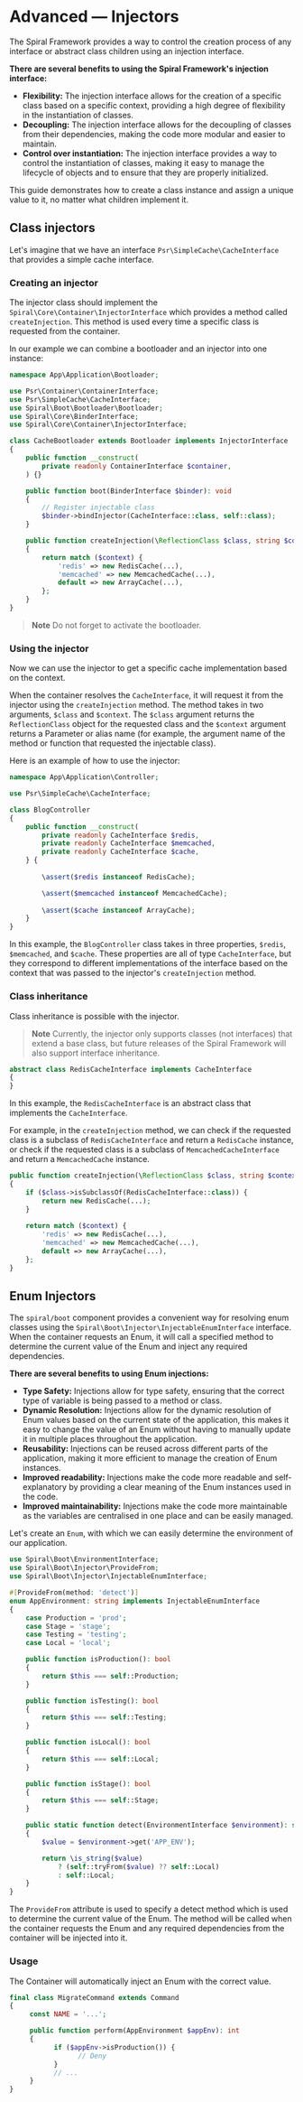 # Advanced — Injectors

The Spiral Framework provides a way to control the creation process of any interface or abstract class children using an
injection interface.

**There are several benefits to using the Spiral Framework's injection interface:**

- **Flexibility:** The injection interface allows for the creation of a specific class based on a specific context,
  providing a high degree of flexibility in the instantiation of classes.
- **Decoupling:** The injection interface allows for the decoupling of classes from their dependencies, making the code
  more modular and easier to maintain.
- **Control over instantiation:** The injection interface provides a way to control the instantiation of classes, making
  it easy to manage the lifecycle of objects and to ensure that they are properly initialized.

This guide demonstrates how to create a class instance and assign a unique value to it, no matter what children
implement it.

## Class injectors

Let's imagine that we have an interface `Psr\SimpleCache\CacheInterface` that provides a simple cache interface.

### Creating an injector

The injector class should implement the `Spiral\Core\Container\InjectorInterface` which provides a method
called `createInjection`. This method is used every time a specific class is requested from the container.

In our example we can combine a bootloader and an injector into one instance:

```php
namespace App\Application\Bootloader;

use Psr\Container\ContainerInterface;
use Psr\SimpleCache\CacheInterface;
use Spiral\Boot\Bootloader\Bootloader;
use Spiral\Core\BinderInterface;
use Spiral\Core\Container\InjectorInterface;

class CacheBootloader extends Bootloader implements InjectorInterface
{
    public function __construct(
        private readonly ContainerInterface $container,
    ) {}

    public function boot(BinderInterface $binder): void
    {
        // Register injectable class
        $binder->bindInjector(CacheInterface::class, self::class);
    }

    public function createInjection(\ReflectionClass $class, string $context = null): CacheInterface
    {
        return match ($context) {
            'redis' => new RedisCache(...),
            'memcached' => new MemcachedCache(...),
            default => new ArrayCache(...),
        };
    }
}
```

> **Note**
> Do not forget to activate the bootloader.

### Using the injector

Now we can use the injector to get a specific cache implementation based on the context.

When the container resolves the `CacheInterface`, it will request it from the injector using the `createInjection`
method. The method takes in two arguments, `$class` and `$context`. The `$class` argument returns the `ReflectionClass`
object for the requested class and the `$context` argument returns a Parameter or alias name (for example, the argument
name of the method or function that requested the injectable class).

Here is an example of how to use the injector:

```php
namespace App\Application\Controller;

use Psr\SimpleCache\CacheInterface;

class BlogController
{
    public function __construct(
        private readonly CacheInterface $redis,
        private readonly CacheInterface $memcached,
        private readonly CacheInterface $cache,
    } {
        
        \assert($redis instanceof RedisCache);

        \assert($memcached instanceof MemcachedCache);
        
        \assert($cache instanceof ArrayCache);
    }
}
```

In this example, the `BlogController` class takes in three properties, `$redis`, `$memcached`,
and `$cache`. These properties are all of type `CacheInterface`, but they correspond to different implementations of the
interface based on the context that was passed to the injector's `createInjection` method.

### Class inheritance

Class inheritance is possible with the injector.

> **Note**
> Currently, the injector only supports classes (not interfaces) that extend a base class, but future releases of the
> Spiral Framework will also support interface inheritance.

```php
abstract class RedisCacheInterface implements CacheInterface
{
}
```

In this example, the `RedisCacheInterface` is an abstract class that implements the `CacheInterface`.

For example, in the `createInjection` method, we can check if the requested class is a subclass of `RedisCacheInterface`
and return a `RedisCache` instance, or check if the requested class is a subclass of `MemcachedCacheInterface` and
return a `MemcachedCache` instance.

```php
public function createInjection(\ReflectionClass $class, string $context = null): CacheInterface
{
    if ($class->isSubclassOf(RedisCacheInterface::class)) {
        return new RedisCache(...);
    }
    
    return match ($context) {
        'redis' => new RedisCache(...),
        'memcached' => new MemcachedCache(...),
        default => new ArrayCache(...),
    };
}
```

## Enum Injectors

The `spiral/boot` component provides a convenient way for resolving enum classes using the
`Spiral\Boot\Injector\InjectableEnumInterface` interface. When the container requests an Enum, it will call a specified
method to determine the current value of the Enum and inject any required dependencies. 

**There are several benefits to using Enum injections:**

- **Type Safety:** Injections allow for type safety, ensuring that the correct type of variable is being passed to
  a method or class.
- **Dynamic Resolution:** Injections allow for the dynamic resolution of Enum values based on the current state of
  the application, this makes it easy to change the value of an Enum without having to manually update it in multiple
  places throughout the application.
- **Reusability:** Injections can be reused across different parts of the application, making it more efficient to
  manage the creation of Enum instances.
- **Improved readability:** Injections make the code more readable and self-explanatory by providing a clear
  meaning of the Enum instances used in the code.
- **Improved maintainability:** Injections make the code more maintainable as the variables are centralised in one
  place and can be easily managed.

Let's create an `Enum`, with which we can easily determine the environment of our application.

```php
use Spiral\Boot\EnvironmentInterface;
use Spiral\Boot\Injector\ProvideFrom;
use Spiral\Boot\Injector\InjectableEnumInterface;

#[ProvideFrom(method: 'detect')]
enum AppEnvironment: string implements InjectableEnumInterface
{
    case Production = 'prod';
    case Stage = 'stage';
    case Testing = 'testing';
    case Local = 'local';

    public function isProduction(): bool
    {
        return $this === self::Production;
    }

    public function isTesting(): bool
    {
        return $this === self::Testing;
    }

    public function isLocal(): bool
    {
        return $this === self::Local;
    }

    public function isStage(): bool
    {
        return $this === self::Stage;
    }

    public static function detect(EnvironmentInterface $environment): self
    {
        $value = $environment->get('APP_ENV');

        return \is_string($value)
            ? (self::tryFrom($value) ?? self::Local)
            : self::Local;
    }
}
```

The `ProvideFrom` attribute is used to specify a detect method which is used to determine the current value
of the Enum. The method will be called when the container requests the Enum and any required dependencies from the
container will be injected into it.

### Usage

The Container will automatically inject an Enum with the correct value.

```php
final class MigrateCommand extends Command 
{
     const NAME = '...';

     public function perform(AppEnvironment $appEnv): int
     {
           if ($appEnv->isProduction()) {
                 // Deny
           }
           // ...
     }
}
```
